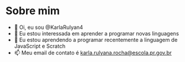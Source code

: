 # Sobre mim
- 👋 Oi, eu sou @KarlaRulyan4
- 👀 Eu estou interessada em aprender a programar novas linguagens 
- 🌱 Eu estou aprendendo a programar recentemente a linguagem de JavaScript e Scratch
- 📫 Meu email de contato é karla.rulyana.rocha@escola.pr.gov.br

<!---
KarlaRulyan4/KarlaRulyan4 is a ✨ special ✨ repository because its `README.md` (this file) appears on your GitHub profile.
You can click the Preview link to take a look at your changes.
--->
